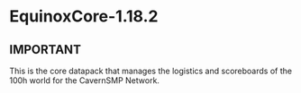 # EquinoxCore-1.18.2

## **IMPORTANT**

This is the core datapack that manages the logistics and scoreboards of the 100h world for the CavernSMP Network.